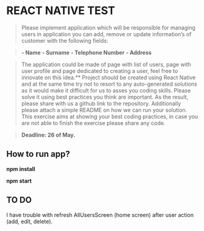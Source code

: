 # REACT NATIVE TEST
>Please implement application which will be responsible for managing users in application you can add, remove or update information’s of customer with the following fields:

>**- Name**
>**- Surname**
>**- Telephone Number**
>**- Address**

>The application could be made of page with list of users, page with user profile and page dedicated to creating a user, feel free to innovate on this idea.**
>Project should be created using React Native and at the same time try not to resort to any auto-generated solutions as it would make it difficult for us to asses you coding skills. Please solve it using best practices you think are important. As the result, please share with us a github link to the repository. Additionally please attach a simple README on how we can run your solution.
>This exercise aims at showing your best coding practices, in case you are not able to finish the exercise please share any code.

>**Deadline: 26 of May.**



## How to run app?
**npm install**

**npm start**


## TO DO
I have trouble with refresh AllUsersScreen (home screen) after user action (add, edit, delete).
